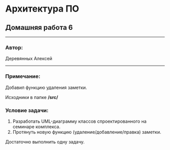 # Архитектура ПО
## Домашняя работа 6
* **
### Автор:
Деревянных Алексей
* **
### Примечание:

Добавил функцию удаления заметки.

Исходники в папке **/src/**

### Условие задачи:

1. Разработать UML-диаграмму классов спроектированного на семинаре комплекса.
2. Протянуть новую функцию (удаление/добавление/правка) заметки.

Достаточно выполнить одну задачу.
